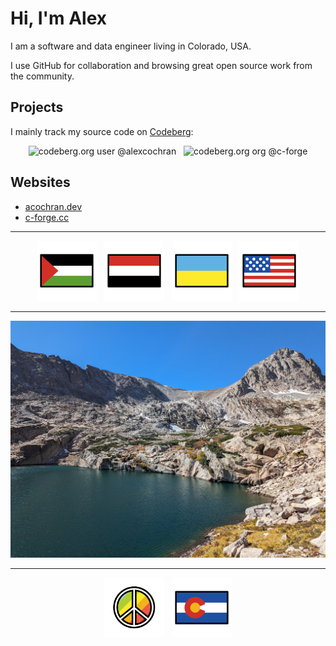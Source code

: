 # Hi, I'm Alex

I am a software and data engineer living in Colorado, USA.

I use GitHub for collaboration and browsing great open source work from the community.

## Projects

I mainly track my source code on [Codeberg][href.codeberg]:

<div align="center">
  <img
    alt="codeberg.org user @alexcochran"
    src="https://img.shields.io/badge/%40alexcochran-737373?style=for-the-badge&logo=codeberg&logoColor=white&label=codeberg&labelColor=2185D0"
    title="My personal dev projects and config"
  >
  &nbsp;
  <img
    alt="codeberg.org org @c-forge"
    src="https://img.shields.io/badge/%40c--forge-737373?style=for-the-badge&logo=codeberg&logoColor=white&label=codeberg&labelColor=2185D0"
    title="My engineering garden where I sometimes collaborate with friends and family"
  >
</div>

## Websites

- <a href="https://acochran.dev" title="My personal website">acochran.dev</a>
- <a href="https://c-forge.cc" title="My engineering collective">c-forge.cc</a>

---

<div align="center">
  <img
    src="assets/images/1F1F5-1F1F8_color.png"
    width="96px"
    alt="Palestinian flag"
    title="Peace for Palestine"
  >
  &nbsp;
  <img
    src="assets/images/1F1FE-1F1EA_color.png"
    width="96px"
    alt="Yemeni flag"
    title="Peace for Yemen"
  >
  &nbsp;
  <img
    src="assets/images/1F1FA-1F1E6_color.png"
    width="96px"
    alt="Ukrainian flag"
    title="Peace for Ukraine"
  >
  &nbsp;
  <img
    src="assets/images/1F1FA-1F1F8_color.png"
    width="96px"
    alt="American flag"
    title="United we stand, divided we fall"
  >
</div>

---

![Blue Lake and Mt. Toll](assets/images/blue-lake.jpg)

---

<div align="center">
  <img src="assets/images/262E_color.png" width="96px" alt="Peace symbol">
  &nbsp;
  <img src="assets/images/1F3F4-E0075-E0073-E0063-E006F-E007F_color.png" width="96px" alt="Colorado flag" title="I made this!">
</div>

<!-- Links -->
<!-- ----- -->
[href.codeberg]: https://codeberg.org
[href.alex.homepage]: https://acochran.dev
[href.alex.public-email]: mailto:contact@acochran.dev

<!-- Badge URLs -->
<!-- ---------- -->
[badges.personal-website]: https://img.shields.io/badge/acochran.dev-blue?style=for-the-badge&color=%23470ff4

